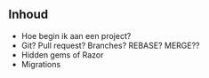 ## Inhoud

* Hoe begin ik aan een project?
* Git? Pull request? Branches? REBASE? MERGE??
* Hidden gems of Razor
* Migrations